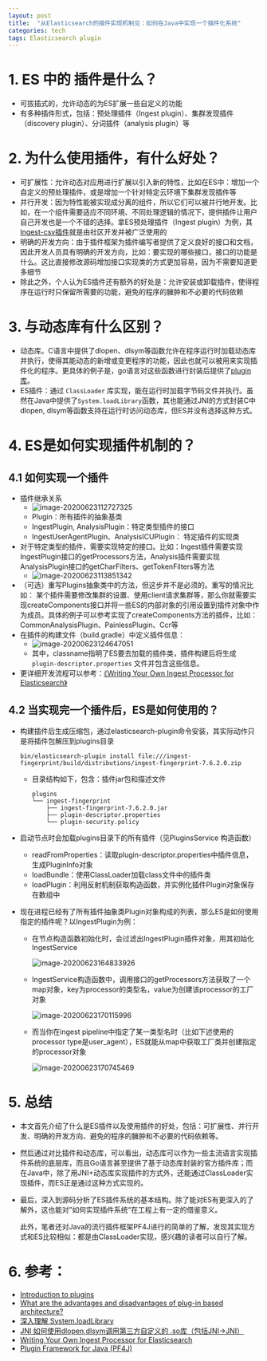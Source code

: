 ```yaml
---
layout: post
title:  "从Elasticsearch的插件实现机制见：如何在Java中实现一个插件化系统"
categories: tech
tags: Elasticsearch plugin
---
```




# 1. ES 中的 插件是什么？

* 可拔插式的，允许动态的为ES扩展一些自定义的功能
* 有多种插件形式，包括：预处理插件（Ingest plugin）、集群发现插件（discovery plugin）、分词插件（analysis plugin）等



# 2. 为什么使用插件，有什么好处？

* 可扩展性：允许动态对应用进行扩展以引入新的特性，比如在ES中：增加一个自定义的预处理插件，或是增加一个针对特定云环境下集群发现插件等
* 并行开发：因为特性能被实现成分离的组件，所以它们可以被并行地开发。比如，在一个组件需要适应不同环境、不同处理逻辑的情况下，提供插件让用户自己开发也是一个不错的选择。拿ES预处理插件（Ingest plugin）为例，其[Ingest-csv插件](https://github.com/johtani/elasticsearch-ingest-csv)就是由社区开发并被广泛使用的
* 明确的开发方向：由于插件框架为插件编写者提供了定义良好的接口和文档，因此开发人员具有明确的开发方向，比如：要实现的哪些接口，接口的功能是什么。这比直接修改源码增加接口实现类的方式更加容易，因为不需要知道更多细节
* 除此之外，个人认为ES插件还有额外的好处是：允许安装或卸载插件，使得程序在运行时只保留所需要的功能，避免的程序的臃肿和不必要的代码依赖



# 3. 与动态库有什么区别？

* 动态库。C语言中提供了dlopen、dlsym等函数允许在程序运行时加载动态库并执行，使得其能动态的新增或变更程序的功能，因此也就可以被用来实现插件化的程序。更具体的例子是，go语言对这些函数进行封装后提供了[plugin库](https://golang.org/pkg/plugin/)。
* ES插件：通过 `ClassLoader` 库实现，能在运行时加载字节码文件并执行。虽然在Java中提供了`System.loadLibrary`函数，其也能通过JNI的方式封装C中dlopen, dlsym等函数支持在运行时访问动态库，但ES并没有选择这种方式。



# 4. ES是如何实现插件机制的？

##  4.1 如何实现一个插件

* 插件继承关系
  * ![image-20200623112727325](https://tva1.sinaimg.cn/large/007S8ZIlgy1gg35km5r3xj30qs04c74n.jpg)
  * Plugin：所有插件的抽象基类
  * IngestPlugin, AnalysisPlugin：特定类型插件的接口
  * IngestUserAgentPlugin、AnalysisICUPlugin： 特定插件的实现类
* 对于特定类型的插件，需要实现特定的接口。比如：Ingest插件需要实现IngestPlugin接口的getProcessors方法，Analysis插件需要实现AnalysisPlugin接口的getCharFilters、getTokenFilters等方法
  * ![image-20200623113851342](https://tva1.sinaimg.cn/large/007S8ZIlgy1gg2f8uv4fdj30qs08q0ud.jpg)
* （可选）重写Plugins抽象类中的方法，但这步并不是必须的。重写的情况比如： 某个插件需要修改集群的设置、使用client请求集群等，那么你就需要实现createComponents接口并将一些ES的内部对象的引用设置到插件对象中作为成员。具体的例子可以参考实现了createComponents方法的插件，比如：CommonAnalysisPlugin、PainlessPlugin、Ccr等
* 在插件的构建文件（build.gradle）中定义插件信息：
  * ![image-20200623124647051](https://tva1.sinaimg.cn/large/007S8ZIlgy1gg2f8xtjljj30hx02q0sv.jpg)
  * 其中，classname指明了ES要去加载的插件类，插件构建后将生成`plugin-descriptor.properties` 文件并包含这些信息。
* 更详细开发流程可以参考：[《Writing Your Own Ingest Processor for Elasticsearch》](https://www.elastic.co/cn/blog/writing-your-own-ingest-processor-for-elasticsearch)



## 4.2 当实现完一个插件后，ES是如何使用的？

* 构建插件后生成压缩包，通过elasticsearch-plugin命令安装，其实际动作只是将插件包解压到plugins目录

  ```
  bin/elasticsearch-plugin install file:///ingest-fingerprint/build/distributions/ingest-fingerprint-7.6.2.0.zip
  ```

  * 目录结构如下，包含：插件jar包和描述文件

    ```
    plugins
    └── ingest-fingerprint
        ├── ingest-fingerprint-7.6.2.0.jar
        ├── plugin-descriptor.properties
        └── plugin-security.policy
    ```

* 启动节点时会加载plugins目录下的所有插件（见PluginsService 构造函数）

  * readFromProperties：读取plugin-descriptor.properties中插件信息，生成PluginInfo对象
  * loadBundle：使用ClassLoader加载class文件中的插件类
  * loadPlugin：利用反射机制获取构造函数，并实例化插件Plugin对象保存在数组中

* 现在进程已经有了所有插件抽象类Plugin对象构成的列表，那么ES是如何使用指定的插件呢？以IngestPlugin为例：

  * 在节点构造函数初始化时，会过滤出IngestPlugin插件对象，用其初始化IngestService

    ![image-20200623164833926](https://tva1.sinaimg.cn/large/007S8ZIlgy1gg2f911wbwj30sy021glw.jpg)

  * IngestService构造函数中，调用接口的getProcessors方法获取了一个map对象，key为processor的类型名，value为创建该processor的工厂对象

    ![image-20200623170115996](https://tva1.sinaimg.cn/large/007S8ZIlgy1gg2f93blg1j30v7070wfr.jpg)

  * 而当你在ingest pipeline中指定了某一类型名时（比如下述使用的processor type是user_agent），ES就能从map中获取工厂类并创建指定的processor对象

    ![image-20200623170745469](https://tva1.sinaimg.cn/large/007S8ZIlgy1gg2f95aflzj30fu05pmxp.jpg)



# 5. 总结

* 本文首先介绍了什么是ES插件以及使用插件的好处，包括：可扩展性、并行开发、明确的开发方向、避免的程序的臃肿和不必要的代码依赖等。

* 然后通过对比插件和动态库，可以看出，动态库可以作为一些主流语言实现插件系统的底层库，而且Go语言甚至提供了基于动态库封装的官方插件库；而在Java中，除了用JNI+动态库实现插件的方式外，还能通过ClassLoader实现插件，而ES正是通过这种方式实现的。

* 最后，深入到源码分析了ES插件系统的基本结构。除了能对ES有更深入的了解外，这也能对”如何实现插件系统“在工程上有一定的借鉴意义。

  此外，笔者还对Java的流行插件框架PF4J进行的简单的了解，发现其实现方式和ES比较相似：都是由ClassLoader实现，感兴趣的读者可以自行了解。



# 6. 参考：

* [Introduction to plugins](https://www.elastic.co/guide/en/elasticsearch/plugins/current/intro.html) 
* [What are the advantages and disadvantages of plug-in based architecture?](https://stackoverflow.com/questions/2818415/what-are-the-advantages-and-disadvantages-of-plug-in-based-architecture) 
* [深入理解 System.loadLibrary](https://juejin.im/entry/592e85412f301e005714ae83) 
* [JNI 如何使用dlopen,dlsym调用第三方自定义的 .so库（包括JNI->JNI）]( https://blog.csdn.net/helong275098760/article/details/20442113)
* [Writing Your Own Ingest Processor for Elasticsearch](https://www.elastic.co/cn/blog/writing-your-own-ingest-processor-for-elasticsearch) 
* [Plugin Framework for Java (PF4J)](https://github.com/pf4j/pf4j) 





